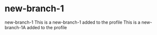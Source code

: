 # new-branch-1
new-branch-1
This is a new-branch-1 added to the profile
This is a new-branch-1A added to the profile